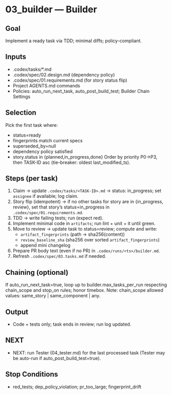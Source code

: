 # 03_builder — Builder

## Goal
Implement a ready task via TDD; minimal diffs; policy-compliant.

## Inputs
- .codex/tasks/*.md
- .codex/spec/02.design.md (dependency policy)
- .codex/spec/01.requirements.md (for story status flip)
- Project AGENTS.md commands
- Policies: auto_run_next_task, auto_post_build_test; Builder Chain Settings

## Selection
Pick the first task where:
- status=ready
- fingerprints match current specs
- superseded_by=null
- dependency policy satisfied
- story.status in {planned,in_progress,done}
Order by priority P0→P3, then TASK-ID asc (tie-breaker: oldest last_modified_ts).

## Steps (per task)
1) Claim → update `.codex/tasks/<TASK-ID>.md` → status: in_progress; set `assignee` if available; log claim.
2) Story flip (idempotent) → if no other tasks for story are in {in_progress, review}, set that story’s status=in_progress in `.codex/spec/01.requirements.md`.
3) TDD → write failing tests; run (expect red).
4) Implement minimal code in `artifacts`; run lint + unit + it until green.
5) Move to review → update task to status=review; compute and write:
   - `artifact_fingerprints` (path → sha256(content))
   - `review_baseline_sha` (sha256 over sorted `artifact_fingerprints`)
   - append mini changelog
6) Prepare PR body text (even if no PR) in `.codex/runs/<ts>/builder.md`.
7) Refresh `.codex/spec/03.tasks.md` if needed.

## Chaining (optional)
If auto_run_next_task=true, loop up to builder.max_tasks_per_run respecting chain_scope and stop_on rules; honor timebox.
Note: chain_scope allowed values: same_story | same_component | any.

## Output
- Code + tests only; task ends in review; run log updated.

## NEXT
- NEXT: run Tester (04_tester.md) for the last processed task (Tester may be auto-run if auto_post_build_test=true).

## Stop Conditions
- red_tests; dep_policy_violation; pr_too_large; fingerprint_drift
